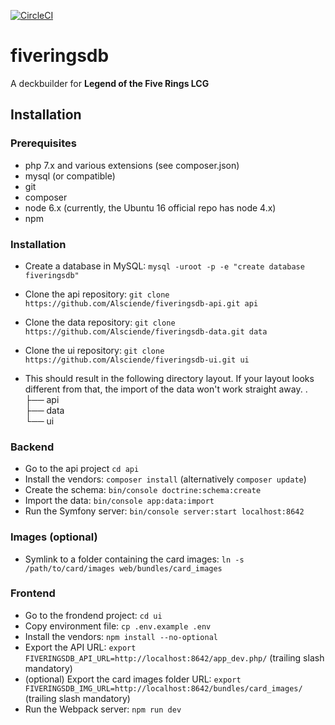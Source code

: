 [![CircleCI](https://circleci.com/gh/Alsciende/fiveringsdb.svg?style=svg)](https://circleci.com/gh/Alsciende/fiveringsdb)

fiveringsdb
===========
A deckbuilder for **Legend of the Five Rings LCG**

## Installation

### Prerequisites

- php 7.x and various extensions (see composer.json)
- mysql (or compatible)
- git
- composer
- node 6.x (currently, the Ubuntu 16 official repo has node 4.x)
- npm

### Installation

- Create a database in MySQL: `mysql -uroot -p -e "create database fiveringsdb"`
- Clone the api repository: `git clone https://github.com/Alsciende/fiveringsdb-api.git api`
- Clone the data repository: `git clone https://github.com/Alsciende/fiveringsdb-data.git data`
- Clone the ui repository: `git clone https://github.com/Alsciende/fiveringsdb-ui.git ui`

- This should result in the following directory layout. If your layout looks different from that, the import of the data won't work straight away. 
    .
    ├── api                     
    ├── data                    
    └── ui

### Backend

- Go to the api project `cd api`
- Install the vendors: `composer install` (alternatively `composer update`)
- Create the schema: `bin/console doctrine:schema:create`
- Import the data: `bin/console app:data:import` 
- Run the Symfony server: `bin/console server:start localhost:8642`

### Images (optional)

- Symlink to a folder containing the card images: `ln -s /path/to/card/images web/bundles/card_images`

### Frontend

- Go to the frondend project: `cd ui`
- Copy environment file: `cp .env.example .env`
- Install the vendors: `npm install --no-optional`
- Export the API URL: `export FIVERINGSDB_API_URL=http://localhost:8642/app_dev.php/` (trailing slash mandatory)
- (optional) Export the card images folder URL: `export FIVERINGSDB_IMG_URL=http://localhost:8642/bundles/card_images/` (trailing slash mandatory)
- Run the Webpack server: `npm run dev`


